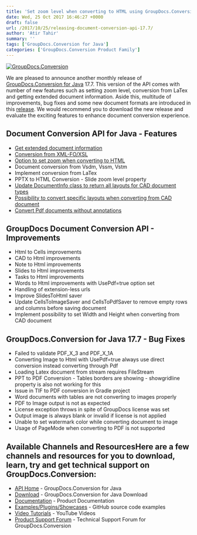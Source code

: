```yaml
---
title: 'Set zoom level when converting to HTML using GroupDocs.Conversion for Java 17.7'
date: Wed, 25 Oct 2017 16:46:27 +0000
draft: false
url: /2017/10/25/releasing-document-conversion-api-17.7/
author: 'Atir Tahir'
summary: ''
tags: ['GroupDocs.Conversion for Java']
categories: ['GroupDocs.Conversion Product Family']
---
```


[![GroupDocs.Conversion](https://blog.groupdocs.com/wp-content/uploads/sites/4/2016/09/conversion.png?itok=MpNabR9F)](#)

We are pleased to announce another monthly release of [GroupDocs.Conversion for Java](https://www.groupdocs.com/products/conversion/java) 17.7. This version of the API comes with number of new features such as setting zoom level, conversion from LaTex and getting extended document information. Aside this, multitude of improvements, bug fixes and some new document formats are introduced in this [release](https://docs.groupdocs.com/display/conversionjava/GroupDocs.Conversion+for+Java+17.7+Release+Notes). We would recommend you to download the new release and evaluate the exciting features to enhance document conversion experience.

## Document Conversion API for Java - Features

*   [Get extended document information](https://docs.groupdocs.com/conversion/java/)
*   [Conversion from XML-FO/XSL](https://docs.groupdocs.com/conversion/java/)
*   [Option to set zoom when converting to HTML](https://docs.groupdocs.com/conversion/java/)
*   Document conversion from Vsdm, Vssm, Vstm
*   Implement conversion from LaTex
*   PPTX to HTML Conversion - Slide zoom level property
*   [Update DocumentInfo class to return all layouts for CAD document types](https://docs.groupdocs.com/conversion/java/)
*   [Possibility to convert specific layouts when converting from CAD document](https://docs.groupdocs.com/conversion/java/)
*   [Convert Pdf documents without annotations](https://docs.groupdocs.com/conversion/java/)

## GroupDocs Document Conversion API - Improvements

*   Html to Cells improvements
*   CAD to Html improvements
*   Note to Html improvements
*   Slides to Html improvements
*   Tasks to Html improvements
*   Words to Html improvements with UsePdf=true option set
*   Handling of extension-less urls
*   Improve SlidesToHtml saver
*   Update CellsToImageSaver and CellsToPdfSaver to remove empty rows and columns before saving document
*   Implement possibility to set Width and Height when converting from CAD document

## GroupDocs.Conversion for Java 17.7 - Bug Fixes

*   Failed to validate PDF\_X\_3 and PDF\_X\_1A
*   Converting Image to Html with UsePdf=true always use direct conversion instead converting through Pdf
*   Loading Latex document from stream requires FileStream
*   PPT to PDF Conversion - Tables borders are showing - showgridline property is also not working for this
*   Issue in TIF to PDF conversion in Gradle project
*   Word documents with tables are not converting to images properly
*   PDF to Image output is not as expected
*   License exception throws in spite of GroupDocs license was set
*   Output image is always blank or invalid if license is not applied
*   Unable to set watermark color while converting document to image
*   Usage of PageMode when converting to PDF is not supported

## Available Channels and ResourcesHere are a few channels and resources for you to download, learn, try and get technical support on GroupDocs.Conversion:

*   [API Home](https://www.groupdocs.com/products/conversion/java "Product Home") - GroupDocs.Conversion for Java
*   [Download](https://downloads.groupdocs.com/conversion/java "Download API") - GroupDocs.Conversion for Java Download
*   [Documentation](https://docs.groupdocs.com/display/conversionjava/Home "Documentation") - Product Documentation
*   [Examples/Plugins/Showcases](https://github.com/groupdocs-conversion/GroupDocs.Conversion-for-Java "Example projects") - GitHub source code examples
*   [Video Tutorials](https://www.youtube.com/playlist?list=PL25CTxMCj5vPNfkcX3UXzMLKEOZwNpkzN) - YouTube Videos
*   [Product Support Forum](https://forum.groupdocs.com/c/conversion "Support forum") \- Technical Support Forum for GroupDocs.Conversion





